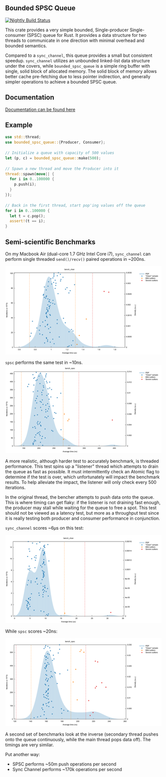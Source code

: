
## Bounded SPSC Queue

[![Nightly Build Status](https://travis-ci.org/polyfractal/bounded-spsc-queue.svg?branch=master)](https://travis-ci.org/polyfractal/bounded-spsc-queue)

This crate provides a very simple bounded, Single-producer Single-consumer (SPSC)
queue for Rust.  It provides a data structure for two threads to communicate
in one direction with minimal overhead and bounded semantics.

Compared to a `sync_channel`, this queue provides a small but consistent
speedup.  `sync_channel` utilizes an unbounded linked-list data structure under the covers,
while `bounded_spsc_queue` is a simple ring buffer with single, solid block of allocated
memory.  The solid block of memory allows better cache pre-fetching due to less pointer
indirection, and generally simpler operations to achieve a bounded SPSC queue.

## Documentation

[Documentation can be found here](http://polyfractal.github.io/bounded-spsc-queue/bounded_spsc_queue/index.html)

## Example

```rust
use std::thread;
use bounded_spsc_queue::{Producer, Consumer};

// Initialize a queue with capacity of 500 values
let (p, c) = bounded_spsc_queue::make(500);

// Spawn a new thread and move the Producer into it
thread::spawn(move|| {
  for i in 0..100000 {
    p.push(i);
  }
});

// Back in the first thread, start pop'ing values off the queue
for i in 0..100000 {
  let t = c.pop();
  assert!(t == i);
}
```

## Semi-scientific Benchmarks
On my Macbook Air (dual-core 1.7 GHz Intel Core i7), `sync_channel` can perform
single threaded `send()/recv()` paired operations in ~200ns.  

![Sync Chan PDF](/sync_chan_pdf.png)

`spsc` performs the same test in ~10ns.
![SPSC PDF](/spsc_pdf.png)

A more realistic, although harder test to accurately benchmark, is threaded
performance.  This test spins up a "listener" thread which attempts to drain
the queue as fast as possible.  It must intermittently check an Atomic flag
to determine if the test is over, which unfortunately will impact the benchmark results.
To help alleviate the impact, the listener will only check every 500 iterations.

In the original thread, the bencher attempts to push data onto the queue.
This is where timing can get flaky: if the listener is not draining fast enough,
the producer may stall while waiting for the queue to free a spot.  This test
should not be viewed as a latency test, but more as a throughput test since
it is really testing both producer and consumer performance in conjunction.

`sync_channel` scores ~6μs on this test:

![Sync Chan Threaded PDF](/sync_chan_threaded_pdf.png)

While `spsc` scores ~20ns:

![SPSC Threaded PDF](/spsc_threaded_pdf.png)

A second set of benchmarks look at the inverse (secondary thread pushes onto the
queue continuously, while the main thread pops data off).  The timings are very
similar.

Put another way:
- SPSC performs ~50m push operations per second
- Sync Channel performs ~170k operations per second
